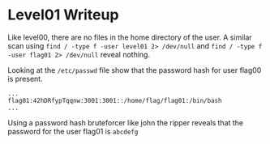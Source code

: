 # Level01 Writeup

Like level00, there are no files in the home directory of the user. A similar scan using `find / -type f -user level01 2> /dev/null` and `find / -type f -user flag01 2> /dev/null` reveal nothing.

Looking at the `/etc/passwd` file show that the password hash for user flag00 is present. 
```
...
flag01:42hDRfypTqqnw:3001:3001::/home/flag/flag01:/bin/bash
...
```
Using a password hash bruteforcer like john the ripper reveals that the password for the user flag01 is `abcdefg`

